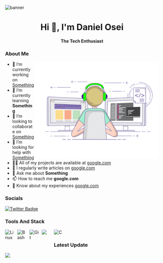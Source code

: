![banner](https://github.com/di-ke/di-ke/blob/main/banner.png)

<h1 align="center">Hi 👋, I'm Daniel Osei</h1>
<h4 align="center">The Tech Enthusiast</h4>

### About Me
<img align="right" alt="GIF" src="https://github.com/Danny10ison/Danny10ison/blob/main/coding.gif?raw=true" width="408" height="318" />

- 🔭 I’m currently working on [Something](google.com)
- 🌱 I’m currently learning **Something**
- 👯 I’m looking to collaborate on [Something](google.com)
- 🤝 I’m looking for help with [Something](google.com)
- 👨‍💻 All of my projects are available at [google.com](google.com)
- 📝 I regularly write articles on [google.com](google.com)
- 💬 Ask me about **Something**
- 📫 How to reach me **google.com**
- 📄 Know about my experiences [google.com](google.com)



### Socials
[![Twitter Badge](https://img.shields.io/badge/-Twitter-00acee?style=flat-square&logo=Twitter&logoColor=white)](https://twitter.com/0F_dike)


### Tools And Stack

<img align="left" alt="Linux" width="30px" style="padding-right:10px;" src="https://cdn.jsdelivr.net/gh/devicons/devicon/icons/linux/linux-original.svg" />
<img align="left" alt="Bash" width="30px" style="padding-right:10px;" src="https://cdn.jsdelivr.net/gh/devicons/devicon/icons/bash/bash-original.svg" />
<img align="left" alt="Git" width="30px" style="padding-right:10px;" src="https://cdn.jsdelivr.net/gh/devicons/devicon/icons/git/git-original.svg" />
<img align="left" alt="GitHub" width="30px" style="padding-right:10px; color: white;" src="https://cdn.jsdelivr.net/gh/devicons/devicon/icons/github/github-original.svg" />
<img align="left" alt="C" width="30px" style="padding-right:10px;" src="https://cdn.jsdelivr.net/gh/devicons/devicon/icons/c/c-original.svg" />

<br />

### Latest Update
<a href="https://github.com/VishwaGauravIn/github-twitter-card-embed"><img src="https://gtce.itsvg.in/api?username=0F_dike&theme=dracula&response=true&border=true&time=true&icon=default"/></a>

